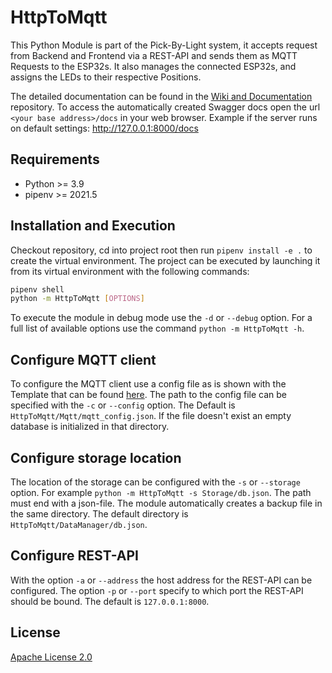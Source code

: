 # HttpToMqtt

This Python Module is part of the Pick-By-Light system, it accepts request from Backend and Frontend via a REST-API and sends them as MQTT Requests to the ESP32s. It also manages the connected ESP32s, and assigns the LEDs to their respective Positions.

The detailed documentation can be found in the [Wiki and Documentation](https://github.com/PBL-Pick-By-Light/ES-Wiki-and-Documentation) repository. To access 
the automatically created Swagger docs open the url `<your base address>/docs` in your web browser.
Example if the server runs on default settings: http://127.0.0.1:8000/docs

## Requirements
* Python >= 3.9
* pipenv >= 2021.5

## Installation and Execution
Checkout repository, cd into project root then run `pipenv install -e .` to 
create the virtual environment. The project can be executed by launching 
it from its virtual environment with the following commands:
```Bash
pipenv shell
python -m HttpToMqtt [OPTIONS]
```
To execute the module in debug mode use the `-d` or `--debug` option. For a full list of available options use the command `python -m HttpToMqtt -h`.

## Configure MQTT client
To configure the MQTT client use a config file as is shown with the Template that can 
be found [here](Templates/config.json). The path to the config file can be specified with the `-c`
or `--config` option. The Default is `HttpToMqtt/Mqtt/mqtt_config.json`. If the file doesn't exist
an empty database is initialized in that directory.

## Configure storage location
The location of the storage can be configured with the `-s` or `--storage` option. For example 
`python -m HttpToMqtt -s Storage/db.json`. The path must end with a json-file. The module automatically 
creates a backup file in the same directory. The default directory is `HttpToMqtt/DataManager/db.json`.

## Configure REST-API
With the option `-a` or `--address` the host address for the REST-API can be configured.
The option `-p` or `--port` specify to which port the REST-API should be bound. The default is
`127.0.0.1:8000`.

## License

[Apache License 2.0](https://www.tldrlegal.com/l/apache2)
